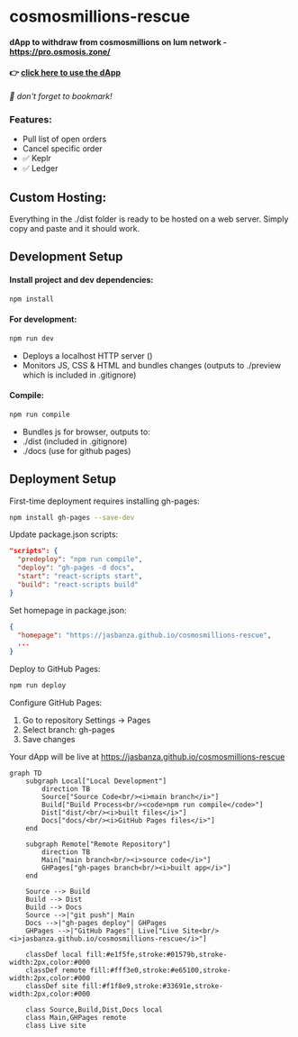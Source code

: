 # cosmosmillions-rescue
#### dApp to withdraw from cosmosmillions on lum network - https://pro.osmosis.zone/
#### 👉 **[click here to use the dApp](https://jasbanza.github.io/cosmosmillions-rescue/)**
_📌 don't forget to bookmark!_
### Features:
- Pull list of open orders
- Cancel specific order
- ✅ Keplr
- ✅ Ledger
## Custom Hosting:
Everything in the ./dist folder is ready to be hosted on a web server. Simply copy and paste and it should work.
## Development Setup
#### Install project and dev dependencies:
```bash
npm install
```
#### For development:
```bash
npm run dev
```
- Deploys a localhost HTTP server ()
- Monitors JS, CSS & HTML and bundles changes (outputs to ./preview which is included in .gitignore)
#### Compile:
```bash
npm run compile
```
- Bundles js for browser, outputs to:
- ./dist (included in .gitignore)
- ./docs (use for github pages)

## Deployment Setup
First-time deployment requires installing gh-pages:
```bash
npm install gh-pages --save-dev
```

Update package.json scripts:
```json
"scripts": {
  "predeploy": "npm run compile",
  "deploy": "gh-pages -d docs",
  "start": "react-scripts start",
  "build": "react-scripts build"
}
```

Set homepage in package.json:
```json
{
  "homepage": "https://jasbanza.github.io/cosmosmillions-rescue",
  ...
}
```

Deploy to GitHub Pages:
```bash
npm run deploy
```

Configure GitHub Pages:
1. Go to repository Settings → Pages
2. Select branch: gh-pages
3. Save changes

Your dApp will be live at https://jasbanza.github.io/cosmosmillions-rescue

```mermaid
graph TD
    subgraph Local["Local Development"]
        direction TB
        Source["Source Code<br/><i>main branch</i>"]
        Build["Build Process<br/><code>npm run compile</code>"]
        Dist["dist/<br/><i>built files</i>"]
        Docs["docs/<br/><i>GitHub Pages files</i>"]
    end
    
    subgraph Remote["Remote Repository"]
        direction TB
        Main["main branch<br/><i>source code</i>"]
        GHPages["gh-pages branch<br/><i>built app</i>"]
    end
    
    Source --> Build
    Build --> Dist
    Build --> Docs
    Source -->|"git push"| Main
    Docs -->|"gh-pages deploy"| GHPages
    GHPages -->|"GitHub Pages"| Live["Live Site<br/><i>jasbanza.github.io/cosmosmillions-rescue</i>"]

    classDef local fill:#e1f5fe,stroke:#01579b,stroke-width:2px,color:#000
    classDef remote fill:#fff3e0,stroke:#e65100,stroke-width:2px,color:#000
    classDef site fill:#f1f8e9,stroke:#33691e,stroke-width:2px,color:#000
    
    class Source,Build,Dist,Docs local
    class Main,GHPages remote
    class Live site
```